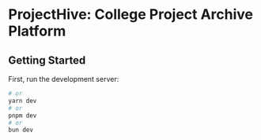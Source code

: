 # ProjectHive: College Project Archive Platform

## Getting Started

First, run the development server:

```bash
# or
yarn dev
# or
pnpm dev
# or
bun dev
```

